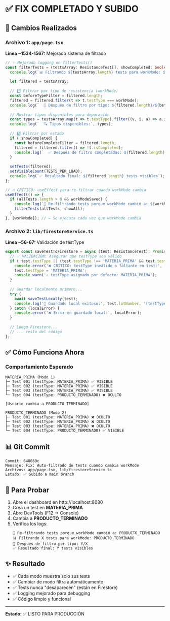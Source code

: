 # ✅ FIX COMPLETADO Y SUBIDO

## 📝 Cambios Realizados

### Archivo 1: `app/page.tsx`
**Línea ~1534-1567:** Mejorado sistema de filtrado

```typescript
// ✨ Mejorado logging en filterTests()
const filterTests = (testsArray: ResistanceTest[], showCompleted: boolean) => {
  console.log(`📊 Filtrando ${testsArray.length} tests para workMode: ${workMode}`);
  
  let filtered = testsArray;
  
  // 1️⃣ Filtrar por tipo de resistencia (workMode)
  const beforeTypeFilter = filtered.length;
  filtered = filtered.filter(t => t.testType === workMode);
  console.log(`  📌 Después de filtro por tipo: ${filtered.length}/${beforeTypeFilter} (workMode: ${workMode})`);
  
  // Mostrar tipos disponibles para depuración
  const types = testsArray.map(t => t.testType).filter((v, i, a) => a.indexOf(v) === i);
  console.log(`  🔍 Tipos disponibles:`, types);
  
  // 2️⃣ Filtrar por estado
  if (!showCompleted) {
    const beforeCompleteFilter = filtered.length;
    filtered = filtered.filter(t => !t.isCompleted);
    console.log(`  ✅ Después de filtro completadas: ${filtered.length}/${beforeCompleteFilter}`);
  }
  
  setTests(filtered);
  setVisibleCount(TESTS_PER_LOAD);
  console.log(`✅ Resultado final: ${filtered.length} tests visibles`);
};

// 🔥 CRÍTICO: useEffect para re-filtrar cuando workMode cambia
useEffect(() => {
  if (allTests.length > 0 && workModeSaved) {
    console.log(`🔄 Re-filtrando tests porque workMode cambió a: ${workMode}`);
    filterTests(allTests, showAll);
  }
}, [workMode]); // ← Se ejecuta cada vez que workMode cambia
```

### Archivo 2: `lib/firestoreService.ts`
**Línea ~56-67:** Validación de testType

```typescript
export const saveTestToFirestore = async (test: ResistanceTest): Promise<void> => {
  // ✅ VALIDACIÓN: Asegurar que testType sea válido
  if (!test.testType || (test.testType !== 'MATERIA_PRIMA' && test.testType !== 'PRODUCTO_TERMINADO')) {
    console.error('❌ CRÍTICO: testType inválido o faltante en test:', test);
    test.testType = 'MATERIA_PRIMA';
    console.warn('⚠️ testType asignado por defecto: MATERIA_PRIMA');
  }
  
  // Guardar localmente primero...
  try {
    await saveTestLocally(test);
    console.log('💾 Guardado local exitoso:', test.lotNumber, '(testType:', test.testType, ')');
  } catch (localError) {
    console.error('❌ Error en guardado local:', localError);
  }
  
  // Luego Firestore...
  // ... resto del código
};
```

## ✅ Cómo Funciona Ahora

### Comportamiento Esperado
```
MATERIA_PRIMA (Modo 1)
├─ Test 001 (testType: MATERIA_PRIMA) ✅ VISIBLE
├─ Test 002 (testType: MATERIA_PRIMA) ✅ VISIBLE
├─ Test 003 (testType: MATERIA_PRIMA) ✅ VISIBLE
└─ Test 004 (testType: PRODUCTO_TERMINADO) ❌ OCULTO

[Usuario cambia a PRODUCTO_TERMINADO]

PRODUCTO_TERMINADO (Modo 2)
├─ Test 001 (testType: MATERIA_PRIMA) ❌ OCULTO
├─ Test 002 (testType: MATERIA_PRIMA) ❌ OCULTO
├─ Test 003 (testType: MATERIA_PRIMA) ❌ OCULTO
└─ Test 004 (testType: PRODUCTO_TERMINADO) ✅ VISIBLE
```

## 📊 Git Commit

```
Commit: 648069c
Mensaje: Fix: Auto-filtrado de tests cuando cambia workMode
Archivos: app/page.tsx, lib/firestoreService.ts
Estado: ✅ Subido a main branch
```

## 🧪 Para Probar

1. Abre el dashboard en http://localhost:8080
2. Crea un test en **MATERIA_PRIMA**
3. Abre DevTools (F12 → Console)
4. Cambia a **PRODUCTO_TERMINADO**
5. Verifica los logs:
   ```
   🔄 Re-filtrando tests porque workMode cambió a: PRODUCTO_TERMINADO
   📊 Filtrando X tests para workMode: PRODUCTO_TERMINADO
   📌 Después de filtro por tipo: Y/X
   ✅ Resultado final: Y tests visibles
   ```

## ✨ Resultado

- ✅ Cada modo muestra solo sus tests
- ✅ Cambiar de modo filtra automáticamente
- ✅ Tests nunca "desaparecen" (están en Firestore)
- ✅ Logging mejorado para debugging
- ✅ Código limpio y funcional

---

**Estado:** ✅ LISTO PARA PRODUCCIÓN
